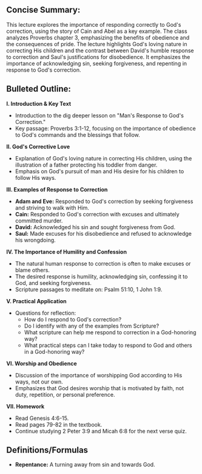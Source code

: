 ## Concise Summary:

This lecture explores the importance of responding correctly to God's correction, using the story of Cain and Abel as a key example. The class analyzes Proverbs chapter 3, emphasizing the benefits of obedience and the consequences of pride. The lecture highlights God's loving nature in correcting His children and the contrast between David's humble response to correction and Saul's justifications for disobedience. It emphasizes the importance of acknowledging sin, seeking forgiveness, and repenting in response to God's correction. 

## Bulleted Outline:

**I. Introduction & Key Text**

* Introduction to the dig deeper lesson on "Man's Response to God's Correction."
* Key passage: Proverbs 3:1-12, focusing on the importance of obedience to God's commands and the blessings that follow.

**II. God's Corrective Love**

* Explanation of God's loving nature in correcting His children, using the illustration of a father protecting his toddler from danger.
* Emphasis on God's pursuit of man and His desire for his children to follow His ways.

**III. Examples of Response to Correction**

* **Adam and Eve:** Responded to God's correction by seeking forgiveness and striving to walk with Him.
* **Cain:**  Responded to God's correction with excuses and ultimately committed murder.
* **David:**  Acknowledged his sin and sought forgiveness from God.
* **Saul:**  Made excuses for his disobedience and refused to acknowledge his wrongdoing.

**IV. The Importance of Humility and Confession**

* The natural human response to correction is often to make excuses or blame others. 
* The desired response is humility, acknowledging sin, confessing it to God, and seeking forgiveness.
* Scripture passages to meditate on: Psalm 51:10, 1 John 1:9.

**V. Practical Application**

* Questions for reflection:
    * How do I respond to God's correction?
    * Do I identify with any of the examples from Scripture?
    * What scripture can help me respond to correction in a God-honoring way?
    * What practical steps can I take today to respond to God and others in a God-honoring way?

**VI. Worship and Obedience**

* Discussion of the importance of worshipping God according to His ways, not our own.
* Emphasizes that God desires worship that is motivated by faith, not duty, repetition, or personal preference.

**VII. Homework**

* Read Genesis 4:6-15.
* Read pages 79-82 in the textbook.
* Continue studying 2 Peter 3:9 and Micah 6:8 for the next verse quiz. 

## Definitions/Formulas

* **Repentance:**  A turning away from sin and towards God. 



